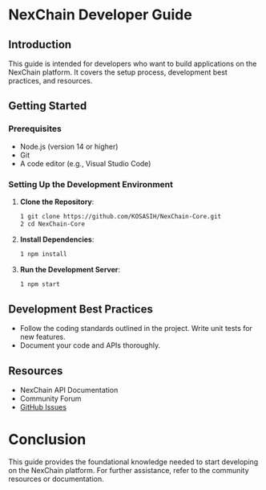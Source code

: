 # NexChain Developer Guide

## Introduction
This guide is intended for developers who want to build applications on the NexChain platform. It covers the setup process, development best practices, and resources.

## Getting Started

### Prerequisites
- Node.js (version 14 or higher)
- Git
- A code editor (e.g., Visual Studio Code)

### Setting Up the Development Environment
1. **Clone the Repository**:
   ```bash
   1 git clone https://github.com/KOSASIH/NexChain-Core.git
   2 cd NexChain-Core
   ```

2. **Install Dependencies**:

   ```bash
   1 npm install
   ```
   
3. **Run the Development Server**:

   ```bash
   1 npm start
   ```
   
## Development Best Practices

- Follow the coding standards outlined in the project.
Write unit tests for new features.
- Document your code and APIs thoroughly.

## Resources

- NexChain API Documentation
- Community Forum
- [GitHub Issues](https://github.com/KOSASIH/NexChain-Core/issues) 

# Conclusion
This guide provides the foundational knowledge needed to start developing on the NexChain platform. For further assistance, refer to the community resources or documentation.
